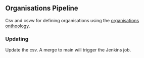 
## Organisations Pipeline

Csv and csvw for defining organisations using the [organisations onthoology](https://www.w3.org/TR/vocab-org/).

### Updating

Update the csv. A merge to main will trigger the Jenkins job.